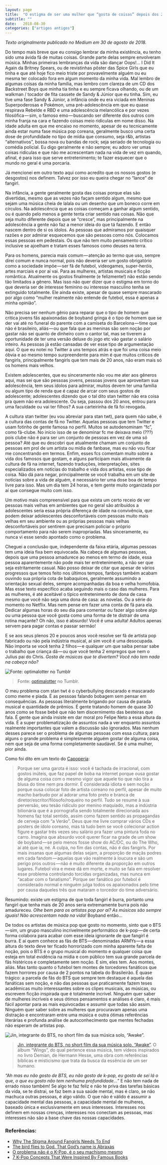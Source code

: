 ```yaml
---
layout: page
title:  "O estigma de ser uma mulher que “gosta de coisas” depois dos 20 anos."
subtitle: ""
date:   2018-08-30
categories: ["artigos antigos"]
---
```

*Texto originalmente publicado no Medium em 30 de agosto de 2018.*

Do tempo mais breve que eu consigo lembrar da minha existência, eu tenho sido uma ávida fã de muitas coisas. Grande parte delas sempre envolveram música. Minhas primeiras lembranças da vida são dançar Oops!… I Did It Again da Britney Spears, ou de revistinhas pôster das Spice Girls que eu tinha e que até hoje fico meio triste por provavelmente alguém ou eu mesma ter colocado fora em algum momento da minha vida. Mal lembro de algumas coisas da minha família, mas lembro com clareza de um CD dos Backstreet Boys que minha tia tinha e eu sempre ficava olhando, ou de um walkman / tocador de fita cassete de Sandy & Júnior que eu tinha. Sim, eu tive uma fase Sandy & Júnior, a infância onde eu era viciada em Meninas Superpoderosas e Pokémon, uma pré-adolescência em que eu quase respirava Rebelde e RBD e uma adolescência melancólica e por vezes filosófica — sim, o famoso emo — buscando ser diferente dos outros com minha franja na cara e fazendo coisas meio ridículas em nome disso. Na idade adulta em que me encaixo no momento, apesar de eu tecnicamente ainda estar numa fase música pop coreana, geralmente busco uma certa dose de profundidade no tipo de mídia que consumo, seja r&b, artistas “alternativos”, bossa nova ou bandas de rock; seja seriado de tecnologia ou comédia policial. Eu digo geralmente e não sempre; eu adoro ver umas coisas ridículas e que não me acrescentam nada na vida de vez em quando, afinal, é para isso que serve entretenimento; te fazer esquecer que o mundo no geral é uma porcaria.

Já mencionei em outro texto aqui como acredito que os nossos gostos (e desgostos) nos definem. Talvez por isso eu queira chegar no “lance” de fangirl.

Na infância, a gente geralmente gosta das coisas porque elas são divertidas, mesmo que as vezes não façam sentido algum, mesmo que sejam uma música cheia de lalala ou um desenho que um boneco corre em círculos. Na adolescência que as coisas começam a ganhar algum sentido, ou é quando pelo menos a gente tenta criar sentido nas coisas. Não que seja muito diferente depois que se “cresce”, mas principalmente na adolescência a gente não faz a menor ideia do que tá fazendo. E então nascem dentro de si os ídolos. As pessoas que admiramos por quaisquer razões e por admirar esquecemos que são pessoas como nós. Colocamos essas pessoas em pedestais. Os que não tem muito pensamento crítico inclusive se ajoelham e tratam esses famosos como deuses na terra.

Para os homens, parecia mais comum — atenção ao termo que uso, sempre direi comum e nunca normal, pois não deveria ser um gosto obrigatório como a sociedade impõe — ser fã de futebol, videogames, super-heróis, artes marciais e por aí vai. Para as mulheres, artistas musicais e ficção romântica. Atualmente os gostos finalmente (e felizmente!) não estão sendo tão limitados a gênero. Mas isso não quer dizer que o estigma em torno do que deveria ser de interesse feminino ou interesse masculino tenha se extinguido totalmente. Ele ainda existe, apesar de quase sempre mascarado por algo como “mulher realmente não entende de futebol, essa é apenas a minha opinião”.

Não precisa ser nenhum gênio para reparar que o tipo de homem que critica jovens fãs apaixonadas de boyband gringa é o tipo de homem que se der vai até no funeral do parente com a camiseta do Barcelona — time que não é brasileiro, aliás — ou que fala que as meninas são sem noção por gastar não sei quanto de dinheiro com o cantor tal, mas se tiverem a oportunidade de ter uma versão deluxe do jogo etc vão gastar o salário inteiro. As pessoas já estão cansadas de ver esse tipo de argumentação aqui. O que eu notei no Twitter a uns tempos atrás e que foi uma coisa meio óbvia e ao mesmo tempo surpreendente para mim é que muitos críticos de fangirls, principalmente fangirls que tem mais de 20 anos, não eram mais só os homens mais velhos.

Existem adolescentes, que eu sinceramente não vou me ater aos gêneros aqui, mas sei que são pessoas jovens, pessoas jovens que aproveitam sua adolescência, tem seus ídolos para admirar, muitos devem ter uma família ou algum tipo de renda que é capaz de arcar com seus gostos de adolescente; adolescentes dizendo que o tal dito stan twitter não era coisa pra quem não era adolescente. Ou seja, passou dos 20 anos, entrou para uma faculdade ou vai ter filhos? A sua carteirinha de fã foi revogada.

A cultura stan twitter (eu vou abreviar para stan twt), para quem não sabe, é a cultura das contas de fã no Twitter. Aquelas pessoas que tem Twitter e usam fotinho de gente famosa no perfil. Muitos se autodenominam “fc”, como fã-clube. No início isso de se denominar fc me deixava meio (???) pois clube não é para ser um conjunto de pessoas em vez de uma só pessoa? Até que eu descobri que atualmente chamam um conjunto de pessoas em prol de um artista ou mídia de fanbase, mas eu não vou ficar me concentrando em termos. Enfim, esses fcs comentam muito sobre a vida dos famosos que gostam, e alguns participam mais ativamente da cultura de fã na internet, fazendo traduções, interpretações, sites especializados em notícias do trabalho e vida dos artistas, esse tipo de coisa. Não dá para negar, principalmente se você trabalha em um site de notícias sobre a vida de alguém, é necessário ter uma dose boa de tempo livre para isso. Mas um dia tem 24 horas, e tem gente muito organizada por aí que consegue muito com isso.

Um motivo mais compreensível para que exista um certo receio de ver pessoas mais velhas em ambientes que no geral são atribuídos a adolescentes seria essa própria diferença de idade na convivência, que podem deixar adolescentes desconfortáveis com pessoas muito mais velhas em seu ambiente ou as próprias pessoas mais velhas desconfortáveis por sentirem que precisam policiar o próprio comportamento para não serem inapropriadas. Mas sinceramente, eu nunca vi esse sendo apontado como o problema.

Cheguei a conclusão que, independente da faixa etária, algumas pessoas tem uma ideia fixa bem equivocada. Na cabeça de algumas pessoas, depois que uma pessoa amadurece ao menos em termo de idade, essa pessoa aparentemente não pode mais ter entretenimento, a não ser que seja estritamente casual. Não posso deixar de citar que apesar de vários progressos que temos feito nos últimos tempos, fanboys também acabam ouvindo sua própria cota de babaquices, geralmente assumindo a orientação sexual deles, sempre acompanhadas da boa e velha homofobia. Mas esse texto específico acaba seguindo mais o caso das mulheres. Para as mulheres, é até aceitável o típico entretenimento de dona de casa mesmo que você não seja uma dona de casa: as novelas. Ou a série do momento no Netflix. Mas nem pense em fazer uma conta de fã para ela. Dedicar algumas horas do seu dia para comentar ou fazer algo sobre algo ou uma pessoa que você gosta como uma forma de te distrair de uma rotina maçante? Oh não, isso é absurdo! Você é uma adulta! Adultos apenas servem para pagar contas e passar sermão!

E se aos seus plenos 20 e poucos anos você resolve ser fã de artista pop fabricado ou não pela indústria musical, aí sim você é uma desocupada. Não importa se você tenha 2 filhos — e qualquer um que saiba pensar sabe o trabalho que criança dá — ou que você tenha 2 empregos que nem o Julius pai do Chris. *Gosta de músicas que te divertem? Você não tem nada na cabeça não?*

![Fonte: optimalotter no Tumblr](https://cdn-images-1.medium.com/max/600/1*F0aUZFjy6l4Sl9u_QaWSBg.png)

> Fonte: [optimalotter](http://optimalotter.tumblr.com/post/157562913183/ah-yes-the-ripe-old-age-of-18-and-over) no Tumblr.

O meu problema com stan twt é o cyberbullying descarado e mascarado como meme e piada. É as pessoas falando bobagem sem pensar em consequências. As pessoas literalmente brigando por causa de parada musical e quantidade de prêmios. É gente tratando homem de quase 30 anos como se fosse bebê que não tem discernimento das besteiras que fala. É gente que ainda insiste em dar moral pro Felipe Neto a essa altura da vida. É a super problematização de assuntos nada a ver enquanto assuntos realmente importantes que valem a discussão são ignorados. Mas nenhum desses parece ser o problema de algumas pessoas com essa cultura; para alguns o grande problema é simplesmente alguém gostar de alguma coisa, nem que seja de uma forma completamente saudável. Se é uma mulher, pior ainda.

Como foi dito em um texto do [Capoperia](https://medium.com/@capoperia/o-problema-n%C3%A3o-%C3%A9-o-k-pop-%C3%A9-o-seu-machismo-mesmo-40a47e68a734):

> Porque ser uma garota é isso: você é tachada de irracional, com gostos inúteis, que faz papel de boba na internet porque ousa gostar de alguma coisa com o mesmo vigor que aquele tio que não tira a blusa do time nem pra dormir. É considerada idiota e sem noção porque ousa colocar foto de artista coreano no perfil, apesar de muito macho barbudo por aí adorar uma foto preto e branca de diretor/escritor/filósofo/roqueiro no perfil. Tudo se resume à sua perversão, seu tesão ridículo por menino maquiado, mas a indústria bilionária que é a pornografia sendo totalmente direcionada aos homens faz total sentido, assim como fazem sentido as propagandas de cerveja com “a Verão”. Deus que me livre comprar vários CDs e posters de ídolo coreano, mas tá tudo bem se você colecionar action figure e gastar três vezes seu salário pra fazer uma pintura foda no carro. Imagina que absurdo você querer ficar na grade de um show de boyband — se pelo menos fosse show do AC/DC, ou do The Who, aí até que ia, né.
> A culpa, no fim das contas, não é das fangirls. Por mais insanas que algumas delas sejam, a proporção de maçãs podres em cada fandom — aquelas que vão realmente à loucura e são um perigo pros outros — não é muito diferente da proporção em outros lugares. Futebol vira e mexe dá em morte, e muito se fala em resolver esse problema controlando torcidas organizadas, mas nunca em “acabar com o fanatismo”. Porque ser fanático por futebol é considerado normal e ninguém julga todos os apaixonados pelo time por causa daqueles três que mataram o torcedor do time adversário.

Resumindo: existe um estigma de que toda fangirl é burra, portanto uma fangirl que tenha mais de 20 anos seria extremamente burra pois não amadureceu. *Olhe bem para os artistas pop por aí? As músicas são sempre iguais! Não acrescentam nada na vida!* Boyband então…

De todos os artistas de música pop que gosto no momento, sinto que o BTS — sim, um grupo masculino incrivelmente performático de k-pop — de certa forma colabora para acabar com esse ideia ignorante de que fangirl é burra. E aí quem conhece as fãs de BTS — denominadas ARMYs — a essa altura do texto deve ter ficado horrorizado com minha aparente falta de noção, pois o BTS é o grupo musical do momento e qualquer coisa que esteja em total evidência na mídia e com público tem sua grande parcela de fãs histéricos e completamente sem noção. E sim, eles tem. Aos montes, aliás. Mas tanto quanto o futebol tem montes de torcedores fanáticos que fazem horrores por causa de 2 pontos na tabela do Brasileirão. É quase trágico: a parcela de fãs do BTS que sempre tem destaque é aquela das fanáticas sem noção, e não das pessoas que praticamente fazem teses acadêmicas muito interessantes sobre os clipes musicais, as músicas, ou escrevem ficção inspirada que é totalmente incrível. Ninguém quer saber de mulheres incríveis e seus ótimos pensamentos e análises é claro, é mais fácil apontar para as mais equivocadas e assumir que todas são assim. Ninguém quer saber sobre as mulheres que procuravam apenas uma distração e encontraram entre uma música e outra ótimas referências literárias e profunda análise de autoconhecimento que mentes fechadas não esperam de artistas pop.

![Jin, integrante do BTS, no short film da sua música solo, “Awake”.](https://cdn-images-1.medium.com/max/800/1*OSiuso0olYHVlnZ-6Zqrcg.jpeg)

> [Jin, integrante do BTS, no short film da sua música solo, “Awake”](https://www.youtube.com/watch?v=WYbrLlVelYk). O álbum “Wings”, do qual pertence essa música, tem vídeos inspirados no livro Demian, de Hermann Hesse, uma obra com referências bíblicas e misticismo que trata da busca da essência de um ser humano.

*“Ah mas eu não gosto de BTS, eu não gosto de k-pop, eu gosto de sei lá o que, o que eu gosto não tem nenhuma profundidade…”* E não tem nada de errado nisso também! Se algo te faz feliz e não te priva das tarefas básicas da vida, se te distrai, se faz bem a sua saúde mental, mas é claro, se não machuca outras pessoas, é algo válido. O que não é válido é assumir a capacidade mental das pessoas, a capacidade mental de mulheres, baseado única e exclusivamente em seus interesses. Interesses nos definem em nossas crenças, interesses nos conectam as pessoas, mas interesses não são a base chave das nossas capacidades.

### Referências: 

* [Why The Stigma Around Fangirls Needs To End](https://medium.com/@fawzulhr/the-word-to-word-definition-of-a-fangirl-provided-by-the-urban-dictionary-states-as-follows-a-f6ef48f90017)
* [The bird flies to God. That God’s name is Abraxas](https://medium.com/@florilegia/the-bird-flies-to-god-that-gods-name-is-abraxas-b914a5e5af9) 
* [O problema não é o K-Pop, é o seu machismo mesmo](https://medium.com/@capoperia/o-problema-n%C3%A3o-%C3%A9-o-k-pop-%C3%A9-o-seu-machismo-mesmo-40a47e68a734)
* [7 K-Pop Concepts That Were Inspired By Famous Books](https://www.soompi.com/article/962709wpp/7-k-pop-concepts-inspired-famous-books)
